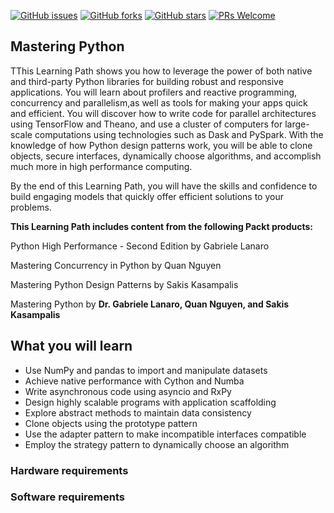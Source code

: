 [![GitHub issues](https://img.shields.io/github/issues/TrainingByPackt/MasteringPython.svg)](https://github.com/TrainingByPackt/MasteringPython/issues)
[![GitHub forks](https://img.shields.io/github/forks/TrainingByPackt/MasteringPython.svg)](https://github.com/TrainingByPackt/MasteringPython/network)
[![GitHub stars](https://img.shields.io/github/stars/TrainingByPackt/MasteringPython.svg)](https://github.com/TrainingByPackt/MasteringPython/stargazers)
[![PRs Welcome](https://img.shields.io/badge/PRs-welcome-brightgreen.svg)](https://github.com/TrainingByPackt/MasteringPython/pulls)

## Mastering Python
TThis Learning Path shows you how to leverage the power of both native and third-party Python libraries for building robust and responsive applications. You will learn about profilers and reactive programming, concurrency and parallelism,as well as tools for making your apps quick and efficient. You will discover how to write code for parallel architectures using TensorFlow and Theano, and use a cluster of computers for large-scale computations using technologies such as Dask and PySpark. With the knowledge of how Python design patterns work, you will be able to clone objects, secure interfaces, dynamically choose algorithms, and accomplish much more in high performance computing.

By the end of this Learning Path, you will have the skills and confidence to build engaging models that quickly offer efficient solutions to your problems.

**This Learning Path includes content from the following Packt products:**

Python High Performance - Second Edition by Gabriele Lanaro

Mastering Concurrency in Python by Quan Nguyen

Mastering Python Design Patterns by Sakis Kasampalis

Mastering Python by  **Dr. Gabriele Lanaro, Quan Nguyen, and Sakis Kasampalis**

## What you will learn
*	Use NumPy and pandas to import and manipulate datasets
*	Achieve native performance with Cython and Numba
*	Write asynchronous code using asyncio and RxPy
*	Design highly scalable programs with application scaffolding
*	Explore abstract methods to maintain data consistency
*	Clone objects using the prototype pattern
*	Use the adapter pattern to make incompatible interfaces compatible
*	Employ the strategy pattern to dynamically choose an algorithm

### Hardware requirements


### Software requirements



